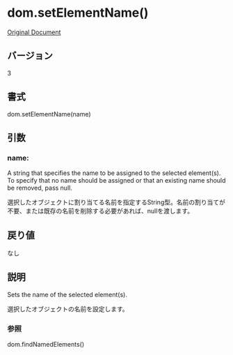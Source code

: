 # dom.setElementName()

[Original Document](http://help.adobe.com/en_US/fireworks/cs/extend/WS5b3ccc516d4fbf351e63e3d1183c94856c-7a5e.html)

## バージョン

3

## 書式

dom.setElementName(name)

## 引数

### name:

A string that specifies the name to be assigned to the selected element(s). To specify that no name should be assigned or that an existing name should be removed, pass null.

選択したオブジェクトに割り当てる名前を指定するString型。名前の割り当てが不要、または既存の名前を削除する必要があれば、nullを渡します。

## 戻り値

なし

## 説明

Sets the name of the selected element(s).

選択したオブジェクトの名前を設定します。

### 参照

dom.findNamedElements()
